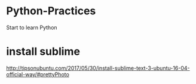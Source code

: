 # Python-Practices
Start to learn Python
# install sublime
http://tipsonubuntu.com/2017/05/30/install-sublime-text-3-ubuntu-16-04-official-way/#prettyPhoto
